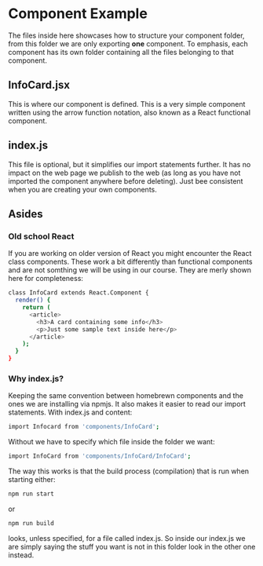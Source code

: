 # Component Example
The files inside here showcases how to structure your component folder, from this folder we are only exporting **one** component. To emphasis, each component has its own folder containing all the files belonging to that component.

## InfoCard.jsx
This is where our component is defined. This is a very simple component written using the arrow function notation, also known as a React functional component.


## index.js
This file is optional, but it simplifies our import statements further. It has no impact on the web page we publish to the web (as long as you have not imported the component anywhere before deleting). Just bee consistent when you are creating your own components.

## Asides
### Old school React
If you are working on older version of React you might encounter the React class components.
These work a bit differently than functional components and are not somthing we will be using in our course. They are merly shown here for completeness:
```sh
class InfoCard extends React.Component {
  render() {
    return (
      <article>
        <h3>A card containing some info</h3>
        <p>Just some sample text inside here</p>
      </article>
    );
  }
}
```
### Why index.js?
Keeping the same convention between homebrewn components and the ones we are installing via npmjs.
It also makes it easier to read our import statements.
With index.js and content:
```sh
import Infocard from 'components/InfoCard';
```
Without we have to specify which file inside the folder we want:
```sh
import InfoCard from 'components/InfoCard/InfoCard';
```

The way this works is that the build process (compilation) that is run when starting
either:
```sh
npm run start
```
or
```sh
npm run build
```
looks, unless specified, for a file called index.js. So inside our index.js we are simply saying the stuff you want is not in this folder look in the other one instead.